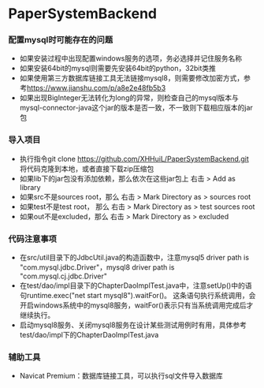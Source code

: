 # PaperSystemBackend
### 配置mysql时可能存在的问题
  - 如果安装过程中出现配置windows服务的选项，务必选择并记住服务名称
  - 如果安装64bit的mysql则需要先安装64bit的python，32bit类推
  - 如果使用第三方数据库链接工具无法链接mysql8，则需要修改加密方式，参考<https://www.jianshu.com/p/a8e2e48fb5b3>
  - 如果出现BigInteger无法转化为long的异常，则检查自己的mysql版本与mysql-connector-java这个jar的版本是否一致，不一致则下载相应版本的jar包
### 导入项目
  - 执行指令git clone https://github.com/XHHuiL/PaperSystemBackend.git 将代码克隆到本地，或者直接下载zip压缩包
  - 如果lib下的jar包没有添加依赖，那么依次在这些jar包上 右击 > Add as library
  - 如果src不是sources root，那么 右击 > Mark Directory as > sources root
  - 如果test不是test root， 那么 右击 > Mark Directory as > test sources root
  - 如果out不是excluded，那么 右击 > Mark Directory as > excluded
### 代码注意事项
  - 在src/util目录下的JdbcUtil.java的构造函数中，注意mysql5 driver path is "com.mysql.jdbc.Driver"，mysql8 driver path is "com.mysql.cj.jdbc.Driver"
  - 在test/dao/impl目录下的ChapterDaoImplTest.java中，注意setUp()中的语句runtime.exec("net start mysql8").waitFor()。
  这条语句执行系统调用，会开启windows系统中的mysql8服务，waitFor()表示只有当系统调用完成后才继续执行。
  - 启动mysql8服务、关闭mysql8服务在设计某些测试用例时有用，具体参考test/dao/impl下的ChapterDaoImplTest.java
### 辅助工具
  - Navicat Premium：数据库链接工具，可以执行sql文件导入数据库
